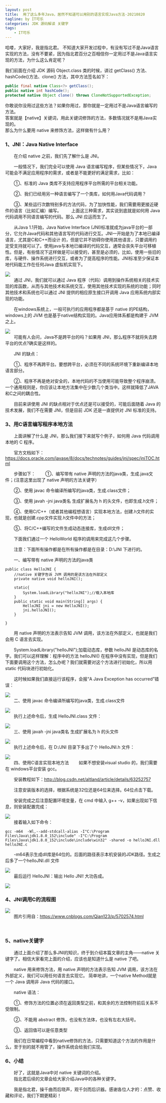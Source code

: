 ```yaml
---
layout: post
title:  用了这么多年Java，居然不知道可以用别的语言实现Java方法-20210820
tagline: by IT可乐
categories: JDK 源码解读 关键字
tags: 
    - IT可乐
---
```


哈喽，大家好，我是指北君。 
不知道大家开发过程中，有没有写过不是Java语言实现的方法，没有不要紧，因为指北君百分之百相信你一定用过不是Java语言实现的方法，为什么这么肯定呢？

<!--more-->  
我们前面在介绍 JDK 源码 Object.class 类的时候，讲过 getClass() 方法、hashCode()方法、clone() 方法，其中方法签名如下：  

```java
public final native Class<?> getClass();
public native int hashCode();
protected native Object clone() throws CloneNotSupportedException;
```

你敢说你没用过这些方法？如果你用过，那你就是一定用过不是Java语言编写的方法。  
答案就是【native】关键词，用此关键词修饰的方法，多数情况就不是用Java实现的。  
那么为什么要用 native 来修饰方法，这样做有什么用？

### 1、JNI：Java Native Interface
　　在介绍 native 之前，我们先了解什么是 JNI。

　　一般情况下，我们完全可以使用 Java 语言编写程序，但某些情况下，Java 可能会不满足应用程序的需求，或者是不能更好的满足需求，比如：

　　①、标准的 Java 类库不支持应用程序平台所需的平台相关功能。

　　②、我们已经用另一种语言编写了一个类库，如何用Java代码调用？

　　③、某些运行次数特别多的方法代码，为了加快性能，我们需要用更接近硬件的语言（比如汇编）编写。
　　上面这三种需求，其实说到底就是如何用 Java 代码调用不同语言编写的代码。那么 JNI 应运而生了。

　　从Java 1.1开始，Java Native Interface (JNI)标准就成为java平台的一部分，它允许Java代码和其他语言写的代码进行交互。JNI一开始是为了本地已编译语言，尤其是C和C++而设计 的，但是它并不妨碍你使用其他语言，只要调用约定受支持就可以了。使用java与本地已编译的代码交互，通常会丧失平台可移植性。但是，有些情况下这样做是可以接受的，甚至是必须的，比如，使用一些旧的库，与硬件、操作系统进行交互，或者为了提高程序的性能。JNI标准至少保证本地代码能工作在任何Java 虚拟机实现下。

![](http://www.javanorth.cn/assets/images/2021/itcore/native-01-01.png)  
　　通过 JNI，我们就可以通过 Java 程序（代码）调用到操作系统相关的技术实现的库函数，从而与其他技术和系统交互，使用其他技术实现的系统的功能；同时其他技术和系统也可以通过 JNI 提供的相应原生接口开调用 Java 应用系统内部实现的功能。

　　在windows系统上，一般可执行的应用程序都是基于 native 的PE结构，windows上的 JVM 也是基于native结构实现的。Java应用体系都是构建于 JVM 之上。

![](http://www.javanorth.cn/assets/images/2021/itcore/native-01-02.png)  
　　可能有人会问，Java不是跨平台的吗？如果用 JNI，那么程序不就将失去跨平台的优点?确实是这样的。

　　JNI 的缺点：

　　①、程序不再跨平台。要想跨平台，必须在不同的系统环境下重新编译本地语言部分。

　　②、程序不再是绝对安全的，本地代码的不当使用可能导致整个程序崩溃。一个通用规则是，你应该让本地方法集中在少数几个类当中。这样就降低了JAVA和C之间的耦合性。

 　　目前来讲使用 JNI 的缺点相对于优点还是可以接受的，可能后面随着 Java 的技术发展，我们不在需要 JNI，但是目前 JDK 还是一直提供对 JNI 标准的支持。

### 3、用C语言编写程序本地方法
　　上面讲解了什么是 JNI，那么我们接下来就写个例子，如何用 Java 代码调用本地的 C 程序。

　　官方文档如下：https://docs.oracle.com/javase/8/docs/technotes/guides/jni/spec/jniTOC.html

　　步骤如下：
　　①、编写带有 native 声明的方法的java类，生成.java文件；(注意这里出现了 native 声明的方法关键字）

　　②、使用 javac 命令编译所编写的java类，生成.class文件；

　　③、使用 javah -jni  java类名 生成扩展名为 h 的头文件，也即生成.h文件；

　　④、使用C/C++（或者其他编程想语言）实现本地方法，创建.h文件的实现，也就是创建.cpp文件实现.h文件中的方法；

　　⑤、将C/C++编写的文件生成动态连接库，生成dll文件；

　　下面我们通过一个 HelloWorld 程序的调用来完成这几个步骤。

　　注意：下面所有操作都是在所有操作都是在目录：D:\JNI 下进行的。

　　一、编写带有 native 声明的方法的java类
```
public class HelloJNI {
    //native 关键字告诉 JVM 调用的是该方法在外部定义
    private native void helloJNI();

    static{
        System.loadLibrary("helloJNI");//载入本地库
    }
    public static void main(String[] args) {
        HelloJNI jni = new HelloJNI();
        jni.helloJNI();
    }

}
```
　　用 native 声明的方法表示告知 JVM 调用，该方法在外部定义，也就是我们会用 C 语言去实现。

　　System.loadLibrary("helloJNI");加载动态库，参数 helloJNI 是动态库的名字。我们可以这样理解：程序中的方法 helloJNI() 在程序中没有实现，但是我们下面要调用这个方法，怎么办呢？我们就需要对这个方法进行初始化，所以用 static 代码块进行初始化。

　　这时候如果我们直接运行该程序，会报“A Java Exception has occurred”错误：

![](http://www.javanorth.cn/assets/images/2021/itcore/native-01-03.png)  
　　二、使用 javac 命令编译所编写的java类，生成.class文件

![](http://www.javanorth.cn/assets/images/2021/itcore/native-01-04.png)  
　　执行上述命令后，生成 HelloJNI.class 文件：

![](http://www.javanorth.cn/assets/images/2021/itcore/native-01-05.png)  
　　三、使用 javah -jni  java类名 生成扩展名为 h 的头文件

![](http://www.javanorth.cn/assets/images/2021/itcore/native-01-06.png)  
　　执行上述命令后，在 D:/JNI 目录下多出了个 HelloJNI.h 文件：

![](http://www.javanorth.cn/assets/images/2021/itcore/native-01-07.png)  
　　四、使用C语言实现本地方法
　　如果不想安装visual studio 的，我们需要在 windows平台安装 gcc。

　　安装教程如下：http://blog.csdn.net/altland/article/details/63252757

　　注意安装版本的选择，根据系统是32位还是64位来选择。64位点击下载。

　　安装完成之后注意配置环境变量，在 cmd 中输入 g++ -v，如果出现如下信息，则安装配置完成：

![](http://www.javanorth.cn/assets/images/2021/itcore/native-01-08.png)  
　　接着输入如下命令：
```
gcc -m64  -Wl,--add-stdcall-alias -I"C:\Program Files\Java\jdk1.8.0_152\include" -I"C:\Program Files\Java\jdk1.8.0_152\include\include\win32" -shared -o helloJNI.dll helloJNI.c
```
　　-m64表示生成dll库是64位的。后面的路径表示本机安装的JDK路径。生成之后多了一个helloJNI.dll 文件

![](http://www.javanorth.cn/assets/images/2021/itcore/native-01-09.png)  
　　最后运行 HelloJNI：输出 Hello JNI! 大功告成。

![](http://www.javanorth.cn/assets/images/2021/itcore/native-01-10.png)  
### 4、JNI调用C的流程图

![](http://www.javanorth.cn/assets/images/2021/itcore/native-01-11.png)  
　　图片引用自：https://www.cnblogs.com/Qian123/p/5702574.html

　　

### 5、native关键字
　　通过上面介绍了那么多JNI的知识，终于到介绍本篇文章的主角——native 关键字了。相信大家看完上面的介绍，应该也是知道什么是 native 了吧。

　　native 用来修饰方法，用 native 声明的方法表示告知 JVM 调用，该方法在外部定义，我们可以用任何语言去实现它。 简单地讲，一个native Method就是一个 Java 调用非 Java 代码的接口。

　　native 语法：

　　①、修饰方法的位置必须在返回类型之前，和其余的方法控制符前后关系不受限制。

　　②、不能用 abstract 修饰，也没有方法体，也没有左右大括号。

　　③、返回值可以是任意类型

　　我们在日常编程中看到native修饰的方法，只需要知道这个方法的作用是什么，至于别的就不用管了，操作系统会给我们实现。

### 6、小结
　　好了，这就是Java中对 native 关键词的介绍。  
　　指北君后续的文章会给大家介绍Java中的各种关键字。  

　　我是指北君，操千曲而后晓声，观千剑而后识器。感谢各位人才的：点赞、收藏和评论，我们下期更精彩！
    
